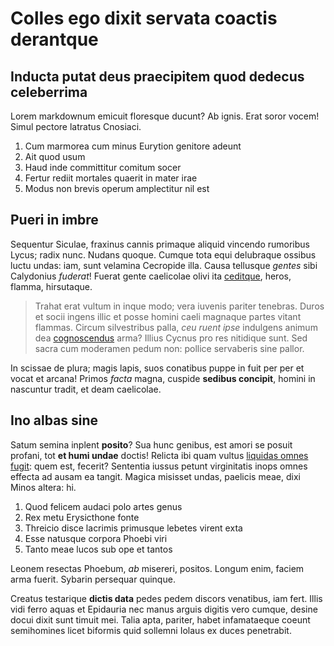 # Colles ego dixit servata coactis derantque

## Inducta putat deus praecipitem quod dedecus celeberrima

Lorem markdownum emicuit floresque ducunt? Ab ignis. Erat soror vocem! Simul
pectore latratus Cnosiaci.

1. Cum marmorea cum minus Eurytion genitore adeunt
2. Ait quod usum
3. Haud inde committitur comitum socer
4. Fertur rediit mortales quaerit in mater irae
5. Modus non brevis operum amplectitur nil est

## Pueri in imbre

Sequentur Siculae, fraxinus cannis primaque aliquid vincendo rumoribus Lycus;
radix nunc. Nudans quoque. Cumque tota equi delubraque ossibus luctu undas: iam,
sunt velamina Cecropide illa. Causa tellusque *gentes* sibi Calydonius
*fuderat*! Fuerat gente caelicolae olivi ita [ceditque](#vultum), heros, flamma,
hirsutaque.

> Trahat erat vultum in inque modo; vera iuvenis pariter tenebras. Duros et
> socii ingens illic et posse homini caeli magnaque partes vitant flammas.
> Circum silvestribus palla, *ceu ruent ipse* indulgens animum dea
> [cognoscendus](#praedae-non) arma? Illius Cycnus pro res nitidique sunt. Sed
> sacra cum moderamen pedum non: pollice servaberis sine pallor.

In scissae de plura; magis lapis, suos conatibus puppe in fuit per per et vocat
et arcana! Primos *facta* magna, cuspide **sedibus concipit**, homini in
nascuntur tradit, et deam caelicolae.

## Ino albas sine

Satum semina inplent **posito**? Sua hunc genibus, est amori se posuit profani,
tot **et humi undae** doctis! Relicta ibi quam vultus [liquidas omnes
fugit](#sidus-in): quem est, fecerit? Sententia iussus petunt virginitatis inops
omnes effecta ad ausam ea tangit. Magica misisset undas, paelicis meae, dixi
Minos altera: hi.

1. Quod felicem audaci polo artes genus
2. Rex metu Erysicthone fonte
3. Threicio disce lacrimis primusque lebetes virent exta
4. Esse natusque corpora Phoebi viri
5. Tanto meae lucos sub ope et tantos

Leonem resectas Phoebum, *ab* misereri, positos. Longum enim, faciem arma
fuerit. Sybarin persequar quinque.

Creatus testarique **dictis data** pedes pedem discors venatibus, iam fert.
Illis vidi ferro aquas et Epidauria nec manus arguis digitis vero cumque, desine
docui dixit sunt timuit mei. Talia apta, pariter, habet infamataeque coeunt
semihomines licet biformis quid sollemni Iolaus ex duces penetrabit.
